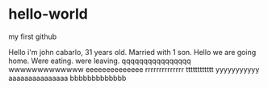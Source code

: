 # hello-world
my first github

Hello i'm john cabarlo, 31 years old. Married with 1 son.
Hello we are going home.
Were eating.
were leaving.
qqqqqqqqqqqqqqqq
wwwwwwwwwwwww
eeeeeeeeeeeeee
rrrrrrrrrrrrrr
tttttttttttt
yyyyyyyyyyy
aaaaaaaaaaaaaaa
bbbbbbbbbbbbb

